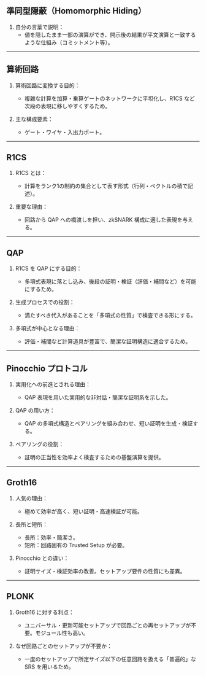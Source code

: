 ## 準同型隠蔽（Homomorphic Hiding）

1. 自分の言葉で説明：
   - 値を隠したまま一部の演算ができ、開示後の結果が平文演算と一致するような仕組み（コミットメント等）。

---

## 算術回路

1. 算術回路に変換する目的：
   - 複雑な計算を加算・乗算ゲートのネットワークに平坦化し、R1CS など次段の表現に移しやすくするため。

2. 主な構成要素：
   - ゲート・ワイヤ・入出力ポート。

---

## R1CS

1. R1CS とは：
   - 計算をランク1の制約の集合として表す形式（行列・ベクトルの積で記述）。

2. 重要な理由：
   - 回路から QAP への橋渡しを担い、zkSNARK 構成に適した表現を与える。

---

## QAP

1. R1CS を QAP にする目的：
   - 多項式表現に落とし込み、後段の証明・検証（評価・補間など）を可能にするため。

2. 生成プロセスでの役割：
   - 満たすべき代入があることを「多項式の性質」で検査できる形にする。

3. 多項式が中心となる理由：
   - 評価・補間など計算道具が豊富で、簡潔な証明構造に適合するため。

---

## Pinocchio プロトコル

1. 実用化への前進とされる理由：
   - QAP 表現を用いた実用的な非対話・簡潔な証明系を示した。

2. QAP の用い方：
   - QAP の多項式構造とペアリングを組み合わせ、短い証明を生成・検証する。

3. ペアリングの役割：
   - 証明の正当性を効率よく検査するための基盤演算を提供。

---

## Groth16

1. 人気の理由：
   - 極めて効率が高く、短い証明・高速検証が可能。

2. 長所と短所：
   - 長所：効率・簡潔さ。
   - 短所：回路固有の Trusted Setup が必要。

3. Pinocchio との違い：
   - 証明サイズ・検証効率の改善。セットアップ要件の性質にも差異。

---

## PLONK

1. Groth16 に対する利点：
   - ユニバーサル・更新可能セットアップで回路ごとの再セットアップが不要。モジュール性も高い。

2. なぜ回路ごとのセットアップが不要か：
   - 一度のセットアップで所定サイズ以下の任意回路を扱える「普遍的」な SRS を用いるため。

